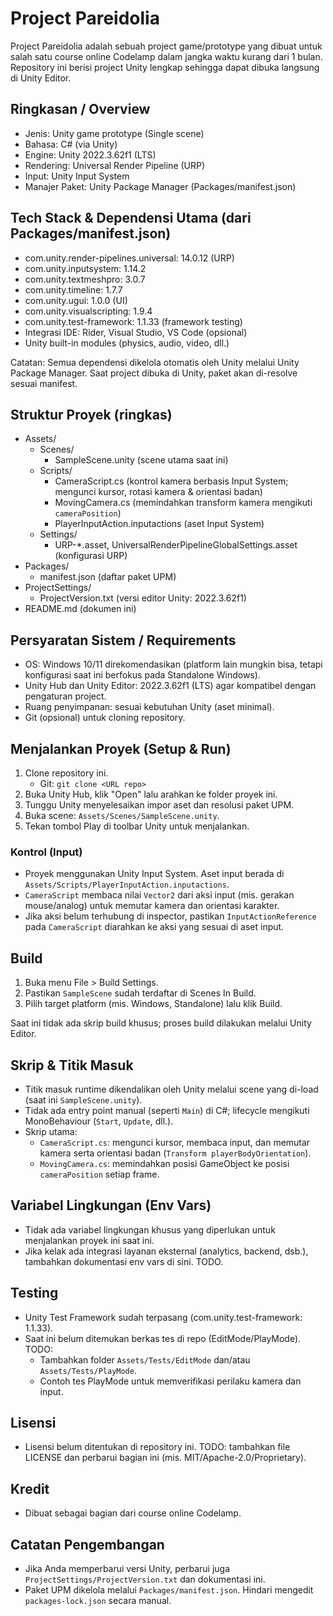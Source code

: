 # Project Pareidolia

Project Pareidolia adalah sebuah project game/prototype yang dibuat untuk salah satu course online Codelamp dalam jangka waktu kurang dari 1 bulan. Repository ini berisi project Unity lengkap sehingga dapat dibuka langsung di Unity Editor.

## Ringkasan / Overview
- Jenis: Unity game prototype (Single scene)
- Bahasa: C# (via Unity)
- Engine: Unity 2022.3.62f1 (LTS)
- Rendering: Universal Render Pipeline (URP)
- Input: Unity Input System
- Manajer Paket: Unity Package Manager (Packages/manifest.json)

## Tech Stack & Dependensi Utama (dari Packages/manifest.json)
- com.unity.render-pipelines.universal: 14.0.12 (URP)
- com.unity.inputsystem: 1.14.2
- com.unity.textmeshpro: 3.0.7
- com.unity.timeline: 1.7.7
- com.unity.ugui: 1.0.0 (UI)
- com.unity.visualscripting: 1.9.4
- com.unity.test-framework: 1.1.33 (framework testing)
- Integrasi IDE: Rider, Visual Studio, VS Code (opsional)
- Unity built-in modules (physics, audio, video, dll.)

Catatan: Semua dependensi dikelola otomatis oleh Unity melalui Unity Package Manager. Saat project dibuka di Unity, paket akan di-resolve sesuai manifest.

## Struktur Proyek (ringkas)
- Assets/
  - Scenes/
    - SampleScene.unity (scene utama saat ini)
  - Scripts/
    - CameraScript.cs (kontrol kamera berbasis Input System; mengunci kursor, rotasi kamera & orientasi badan)
    - MovingCamera.cs (memindahkan transform kamera mengikuti `cameraPosition`)
    - PlayerInputAction.inputactions (aset Input System)
  - Settings/
    - URP-*.asset, UniversalRenderPipelineGlobalSettings.asset (konfigurasi URP)
- Packages/
  - manifest.json (daftar paket UPM)
- ProjectSettings/
  - ProjectVersion.txt (versi editor Unity: 2022.3.62f1)
- README.md (dokumen ini)

## Persyaratan Sistem / Requirements
- OS: Windows 10/11 direkomendasikan (platform lain mungkin bisa, tetapi konfigurasi saat ini berfokus pada Standalone Windows).
- Unity Hub dan Unity Editor: 2022.3.62f1 (LTS) agar kompatibel dengan pengaturan project.
- Ruang penyimpanan: sesuai kebutuhan Unity (aset minimal).
- Git (opsional) untuk cloning repository.

## Menjalankan Proyek (Setup & Run)
1. Clone repository ini.
   - Git: `git clone <URL repo>`
2. Buka Unity Hub, klik "Open" lalu arahkan ke folder proyek ini.
3. Tunggu Unity menyelesaikan impor aset dan resolusi paket UPM.
4. Buka scene: `Assets/Scenes/SampleScene.unity`.
5. Tekan tombol Play di toolbar Unity untuk menjalankan.

### Kontrol (Input)
- Proyek menggunakan Unity Input System. Aset input berada di `Assets/Scripts/PlayerInputAction.inputactions`.
- `CameraScript` membaca nilai `Vector2` dari aksi input (mis. gerakan mouse/analog) untuk memutar kamera dan orientasi karakter.
- Jika aksi belum terhubung di inspector, pastikan `InputActionReference` pada `CameraScript` diarahkan ke aksi yang sesuai di aset input.

## Build
1. Buka menu File > Build Settings.
2. Pastikan `SampleScene` sudah terdaftar di Scenes In Build.
3. Pilih target platform (mis. Windows, Standalone) lalu klik Build.

Saat ini tidak ada skrip build khusus; proses build dilakukan melalui Unity Editor.

## Skrip & Titik Masuk
- Titik masuk runtime dikendalikan oleh Unity melalui scene yang di-load (saat ini `SampleScene.unity`).
- Tidak ada entry point manual (seperti `Main`) di C#; lifecycle mengikuti MonoBehaviour (`Start`, `Update`, dll.).
- Skrip utama:
  - `CameraScript.cs`: mengunci kursor, membaca input, dan memutar kamera serta orientasi badan (`Transform playerBodyOrientation`).
  - `MovingCamera.cs`: memindahkan posisi GameObject ke posisi `cameraPosition` setiap frame.

## Variabel Lingkungan (Env Vars)
- Tidak ada variabel lingkungan khusus yang diperlukan untuk menjalankan proyek ini saat ini.
- Jika kelak ada integrasi layanan eksternal (analytics, backend, dsb.), tambahkan dokumentasi env vars di sini. TODO.

## Testing
- Unity Test Framework sudah terpasang (com.unity.test-framework: 1.1.33).
- Saat ini belum ditemukan berkas tes di repo (EditMode/PlayMode). TODO:
  - Tambahkan folder `Assets/Tests/EditMode` dan/atau `Assets/Tests/PlayMode`.
  - Contoh tes PlayMode untuk memverifikasi perilaku kamera dan input.

## Lisensi
- Lisensi belum ditentukan di repository ini. TODO: tambahkan file LICENSE dan perbarui bagian ini (mis. MIT/Apache-2.0/Proprietary).

## Kredit
- Dibuat sebagai bagian dari course online Codelamp.

## Catatan Pengembangan
- Jika Anda memperbarui versi Unity, perbarui juga `ProjectSettings/ProjectVersion.txt` dan dokumentasi ini.
- Paket UPM dikelola melalui `Packages/manifest.json`. Hindari mengedit `packages-lock.json` secara manual.
